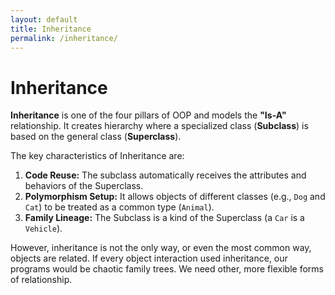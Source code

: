 ```yaml
---
layout: default
title: Inheritance
permalink: /inheritance/
---
```


# Inheritance

**Inheritance** is one of the four pillars of OOP and models the **"Is-A"** relationship. It creates hierarchy where a specialized class (**Subclass**) is based on the general class (**Superclass**).

The key characteristics of Inheritance are:

1. **Code Reuse:** The subclass automatically receives the attributes and behaviors of the Superclass.
2. **Polymorphism Setup:** It allows objects of different classes (e.g., `Dog` and `Cat`) to be treated as a common type (`Animal`).
3. **Family Lineage:** The Subclass is a kind of the Superclass (a `Car` is a `Vehicle`).

However, inheritance is not the only way, or even the most common way, objects are related. If every object interaction used inheritance, our programs would be chaotic family trees. We need other, more flexible forms of relationship.
